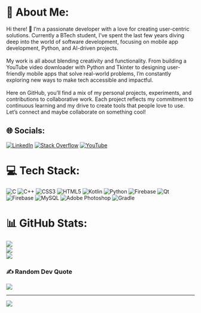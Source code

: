 # 💫 About Me:
Hi there! 👋 I’m a passionate developer with a love for creating user-centric solutions. Currently a BTech student, I’ve spent the last few years diving deep into the world of software development, focusing on mobile app development, Python, and AI-driven projects.<br><br>My work is all about blending creativity and functionality. From building a YouTube video downloader with Python and Tkinter to designing user-friendly mobile apps that solve real-world problems, I’m constantly exploring new ways to make tech accessible and impactful.<br><br>Here on GitHub, you’ll find a mix of my personal projects, experiments, and contributions to collaborative work. Each project reflects my commitment to continuous learning and my drive to create tools that people love to use. Let’s connect and maybe collaborate on something cool!


## 🌐 Socials:
[![LinkedIn](https://img.shields.io/badge/LinkedIn-%230077B5.svg?logo=linkedin&logoColor=white)](https://linkedin.com/in/manvendrasingh1407) [![Stack Overflow](https://img.shields.io/badge/-Stackoverflow-FE7A16?logo=stack-overflow&logoColor=white)](https://stackoverflow.com/users/20448504) [![YouTube](https://img.shields.io/badge/YouTube-%23FF0000.svg?logo=YouTube&logoColor=white)](https://youtube.com/@manvendrasingh4367) 

# 💻 Tech Stack:
![C](https://img.shields.io/badge/c-%2300599C.svg?style=for-the-badge&logo=c&logoColor=white) ![C++](https://img.shields.io/badge/c++-%2300599C.svg?style=for-the-badge&logo=c%2B%2B&logoColor=white) ![CSS3](https://img.shields.io/badge/css3-%231572B6.svg?style=for-the-badge&logo=css3&logoColor=white) ![HTML5](https://img.shields.io/badge/html5-%23E34F26.svg?style=for-the-badge&logo=html5&logoColor=white) ![Kotlin](https://img.shields.io/badge/kotlin-%237F52FF.svg?style=for-the-badge&logo=kotlin&logoColor=white) ![Python](https://img.shields.io/badge/python-3670A0?style=for-the-badge&logo=python&logoColor=ffdd54) ![Firebase](https://img.shields.io/badge/firebase-%23039BE5.svg?style=for-the-badge&logo=firebase) ![Qt](https://img.shields.io/badge/Qt-%23217346.svg?style=for-the-badge&logo=Qt&logoColor=white) ![Firebase](https://img.shields.io/badge/firebase-a08021?style=for-the-badge&logo=firebase&logoColor=ffcd34) ![MySQL](https://img.shields.io/badge/mysql-4479A1.svg?style=for-the-badge&logo=mysql&logoColor=white) ![Adobe Photoshop](https://img.shields.io/badge/adobe%20photoshop-%2331A8FF.svg?style=for-the-badge&logo=adobe%20photoshop&logoColor=white) ![Gradle](https://img.shields.io/badge/Gradle-02303A.svg?style=for-the-badge&logo=Gradle&logoColor=white)
# 📊 GitHub Stats:
![](https://github-readme-stats.vercel.app/api?username=ManvendraSinghh&theme=blue-green&hide_border=false&include_all_commits=true&count_private=false)<br/>
![](https://github-readme-streak-stats.herokuapp.com/?user=ManvendraSinghh&theme=blue-green&hide_border=false)<br/>
![](https://github-readme-stats.vercel.app/api/top-langs/?username=ManvendraSinghh&theme=blue-green&hide_border=false&include_all_commits=true&count_private=false&layout=compact)

### ✍️ Random Dev Quote
![](https://quotes-github-readme.vercel.app/api?type=horizontal&theme=radical)

---
[![](https://visitcount.itsvg.in/api?id=ManvendraSinghh&icon=0&color=3)](https://visitcount.itsvg.in)

<!-- Proudly created with GPRM ( https://gprm.itsvg.in ) -->
